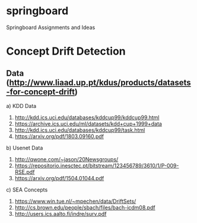 # springboard
Springboard Assignments and Ideas

# Concept Drift Detection


## Data (http://www.liaad.up.pt/kdus/products/datasets-for-concept-drift)

a) KDD Data

1. http://kdd.ics.uci.edu/databases/kddcup99/kddcup99.html
2. https://archive.ics.uci.edu/ml/datasets/kdd+cup+1999+data
3. http://kdd.ics.uci.edu/databases/kddcup99/task.html
4. https://arxiv.org/pdf/1803.09160.pdf

b) Usenet Data

1. http://qwone.com/~jason/20Newsgroups/
2. https://repositorio.inesctec.pt/bitstream/123456789/3610/1/P-009-RSE.pdf
3. https://arxiv.org/pdf/1504.01044.pdf

c) SEA Concepts

1. https://www.win.tue.nl/~mpechen/data/DriftSets/
2. http://cs.brown.edu/people/sbach/files/bach-icdm08.pdf
3. http://users.ics.aalto.fi/indre/surv.pdf
